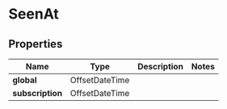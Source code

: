 

# SeenAt


## Properties

| Name | Type | Description | Notes |
|------------ | ------------- | ------------- | -------------|
|**global** | OffsetDateTime |  |  |
|**subscription** | OffsetDateTime |  |  |



